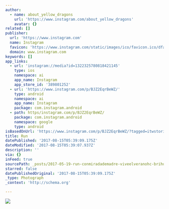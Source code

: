 ```yaml
---
author:
  - name: about_yellow_dragons
    url: 'https://www.instagram.com/about_yellow_dragons'
    avatar: {}
related: []
publisher:
  url: 'https://www.instagram.com'
  name: Instagram
  favicon: 'https://www.instagram.com/static/images/ico/favicon.ico/dfa85bb1fd63.ico'
  domain: www.instagram.com
keywords: []
app_links:
  - url: 'instagram://media?id=1322325780818421145'
    type: ios
    namespace: ai
    app_name: Instagram
    app_store_id: '389801252'
  - url: 'https://www.instagram.com/p/BJZ2EqrBeWZ/'
    type: android
    namespace: ai
    app_name: Instagram
    package: com.instagram.android
  - path: https/instagram.com/p/BJZ2EqrBeWZ/
    package: com.instagram.android
    namespace: google
    type: android
isBasedOnUrl: 'https://www.instagram.com/p/BJZ2EqrBeWZ/?tagged=itwstories'
title: Run
datePublished: '2017-08-15T05:39:09.175Z'
dateModified: '2017-08-15T05:39:07.937Z'
description: ''
via: {}
inFeed: true
sourcePath: _posts/2017-05-19-run-conmiradademadre-viveelveranohc-brihuega-lavanda-ru.md
starred: false
datePublishedOriginal: '2017-08-15T05:39:09.175Z'
_type: Photograph
_context: 'http://schema.org'

---
```

![](https://imgflo.herokuapp.com/graph/2b2431f8e7ba7b0/2a35fdad6a9a5d732db2528530d07949/croprotate.jpg?cropheight=448&cropwidth=640&degrees=0&input=https%3A%2F%2Fscontent.cdninstagram.com%2Ft51.2885-15%2Fs640x640%2Fsh0.08%2Fe35%2F13671740_892860294153667_478198591_n.jpg&x=0&y=96)